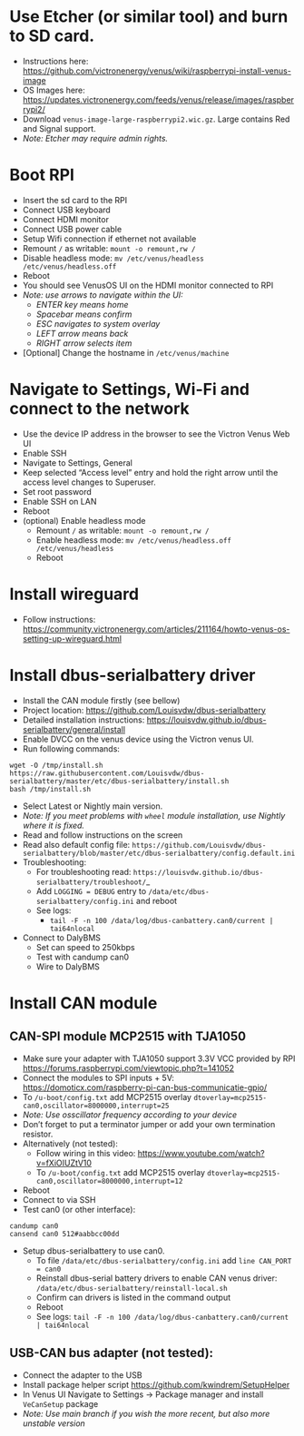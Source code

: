 # Use Etcher (or similar tool) and burn to SD card.
- Instructions here: https://github.com/victronenergy/venus/wiki/raspberrypi-install-venus-image
- OS Images here: https://updates.victronenergy.com/feeds/venus/release/images/raspberrypi2/
- Download `venus-image-large-raspberrypi2.wic.gz`. Large contains Red and Signal support.
- _Note: Etcher may require admin rights._

# Boot RPI
- Insert the sd card to the RPI
- Connect USB keyboard
- Connect HDMI monitor
- Connect USB power cable
- Setup Wifi connection if ethernet not available
- Remount `/` as writable: `mount -o remount,rw /`
- Disable headless mode: `mv /etc/venus/headless /etc/venus/headless.off`
- Reboot
- You should see VenusOS UI on the HDMI monitor connected to RPI
- _Note: use arrows to navigate within the UI:_
  - _ENTER key means home_
  - _Spacebar means confirm_
  - _ESC navigates to system overlay_
  - _LEFT arrow means back_
  - _RIGHT arrow selects item_
- [Optional] Change the hostname in `/etc/venus/machine`
    
# Navigate to Settings, Wi-Fi and connect to the network
- Use the device IP address in the browser to see the Victron Venus Web UI
- Enable SSH
- Navigate to Settings, General
- Keep selected “Access level” entry and hold the right arrow until the access level changes to Superuser.
- Set root password
- Enable SSH on LAN
- Reboot
- (optional) Enable headless mode
  - Remount `/` as writable: `mount -o remount,rw /`
  - Enable headless mode: `mv /etc/venus/headless.off /etc/venus/headless`
  - Reboot
# Install wireguard
-  Follow instructions: https://community.victronenergy.com/articles/211164/howto-venus-os-setting-up-wireguard.html 

# Install dbus-serialbattery driver
- Install the CAN module firstly (see bellow)
- Project location: https://github.com/Louisvdw/dbus-serialbattery 
- Detailed installation instructions: https://louisvdw.github.io/dbus-serialbattery/general/install
- Enable DVCC on the venus device using the Victron venus UI.
- Run following commands:
```
wget -O /tmp/install.sh https://raw.githubusercontent.com/Louisvdw/dbus-serialbattery/master/etc/dbus-serialbattery/install.sh
bash /tmp/install.sh
```
- Select Latest or Nightly main version. 
- _Note: If you meet problems with `wheel` module installation, use Nightly where it is fixed._
- Read and follow instructions on the screen
- Read also default config file: `https://github.com/Louisvdw/dbus-serialbattery/blob/master/etc/dbus-serialbattery/config.default.ini`
- Troubleshooting:
  - For troubleshooting read: `https://louisvdw.github.io/dbus-serialbattery/troubleshoot/`_
  - Add `LOGGING = DEBUG` entry to `/data/etc/dbus-serialbattery/config.ini` and reboot
  - See logs: 
    - `tail -F -n 100 /data/log/dbus-canbattery.can0/current | tai64nlocal`
- Connect to DalyBMS
  - Set can speed to 250kbps
  - Test with candump can0
  - Wire to DalyBMS

# Install CAN module
## CAN-SPI module MCP2515 with TJA1050
- Make sure your adapter with TJA1050 support 3.3V VCC provided by RPI https://forums.raspberrypi.com/viewtopic.php?t=141052
- Connect the modules to SPI inputs + 5V: https://domoticx.com/raspberry-pi-can-bus-communicatie-gpio/  
- To `/u-boot/config.txt` add MCP2515 overlay `dtoverlay=mcp2515-can0,oscillator=8000000,interrupt=25`
- _Note: Use osscillator frequency according to your device_
- Don’t forget to put a terminator jumper or add your own termination resistor.
- Alternatively (not tested):
  - Follow wiring in this video: https://www.youtube.com/watch?v=fXiOIUZtV10
  - To `/u-boot/config.txt` add MCP2515 overlay `dtoverlay=mcp2515-can0,oscillator=8000000,interrupt=12`
- Reboot
- Connect to via SSH
- Test can0 (or other interface): 
```
candump can0
cansend can0 512#aabbcc00dd
```
- Setup dbus-serialbattery to use can0. 
  - To file `/data/etc/dbus-serialbattery/config.ini` add `line CAN_PORT = can0`
  - Reinstall dbus-serial battery drivers to enable CAN venus driver: `/data/etc/dbus-serialbattery/reinstall-local.sh`
  - Confirm can drivers is listed in the command output
  - Reboot
  - See logs:  `tail -F -n 100 /data/log/dbus-canbattery.can0/current | tai64nlocal`


## USB-CAN bus adapter (not tested):
- Connect the adapter to the USB
- Install package helper script https://github.com/kwindrem/SetupHelper
- In Venus UI Navigate to Settings -> Package manager and install `VeCanSetup` package
- _Note: Use main branch if you wish the more recent, but also more unstable version_


